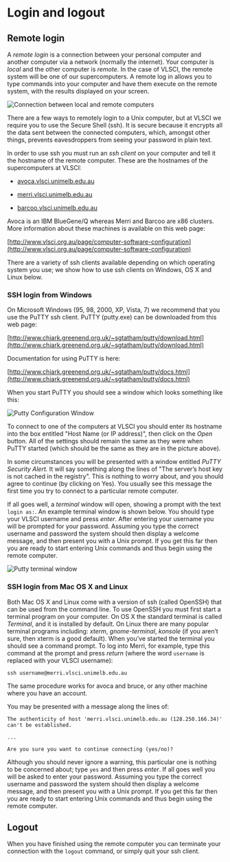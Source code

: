 # Login and logout

## Remote login

A *remote login* is a connection between your personal computer and another computer via a network (normally the internet). Your computer is *local* and the other computer is *remote*. In the case of VLSCI, the remote system will be one of our supercomputers. A remote log in allows you to type commands into your computer and have them execute on the remote system, with the results displayed on your screen.

![Connection between local and remote computers](using_unix/img/remote_local.png)

There are a few ways to remotely login to a Unix computer, but at VLSCI we require you to use the Secure Shell (ssh). It is secure because it encrypts all the data sent between the connected computers, which, amongst other things, prevents eavesdroppers from seeing your password in plain text.

In order to use ssh you must run an *ssh client* on your computer and tell it the hostname of the remote computer. These are the hostnames of the supercomputers at VLSCI:

* [avoca](http://www.google.com/url?q=http%3A%2F%2Ftambo.vlsci.unimelb.edu.au&sa=D&sntz=1&usg=AFQjCNG6pz8mkHRAA5AkX0Hg3AKQQWilyg)[.vlsci.unimelb.edu.au](http://tambo.vlsci.unimelb.edu.au)

* [merri.vlsci.unimelb.edu.au](http://merri.vlsci.unimelb.edu.au)

* [barcoo.vlsci.unimelb.edu.au](http://barcoo.vlsci.unimelb.edu.au)

Avoca is an IBM BlueGene/Q whereas Merri and Barcoo are x86 clusters. More information about these machines is available on this web page:

[http://www.vlsci.org.au/page/computer-software-configuration](http://www.vlsci.org.au/page/computer-software-configuration)

There are a variety of ssh clients available depending on which operating system you use; we show how to use ssh clients on Windows, OS X and Linux below.

### SSH login from Windows

On Microsoft Windows (95, 98, 2000, XP, Vista, 7) we recommend that you use the PuTTY ssh client. PuTTY (putty.exe) can be downloaded from this web page:

[http://www.chiark.greenend.org.uk/~sgtatham/putty/download.html](http://www.chiark.greenend.org.uk/~sgtatham/putty/download.html)

Documentation for using PuTTY is here:

[http://www.chiark.greenend.org.uk/~sgtatham/putty/docs.html](http://www.chiark.greenend.org.uk/~sgtatham/putty/docs.html)

When you start PuTTY you should see a window which looks something like this:

![Putty Configuration Window](using_unix/img/putty_config.png)

To connect to one of the computers at VLSCI you should enter its hostname into the box entitled "Host Name (or IP address)", then click on the *Open* button. All of the settings should remain the same as they were when PuTTY started (which should be the same as they are in the picture above).

In some circumstances you will be presented with a window entitled *PuTTY Security Alert.* It will say something along the lines of "The server’s host key is not cached in the registry". This is nothing to worry about, and you should agree to continue (by clicking on Yes). You usually see this message the first time you try to connect to a particular remote computer.

If all goes well, a *terminal* window will open, showing a prompt with the text `login as:`. An example terminal window is shown below. You should type your VLSCI username and press *enter*. After entering your username you will be prompted for your password. Assuming you type the correct username and password the system should then display a welcome message, and then present you with a Unix prompt. If you get this far then you are ready to start entering Unix commands and thus begin using the remote computer.

![Putty terminal window](using_unix/img/putty_terminal.png)

### SSH login from Mac OS X and Linux

Both Mac OS X and Linux come with a version of ssh (called OpenSSH) that can be used from the command line. To use OpenSSH you must first start a terminal program on your computer. On OS X the standard terminal is called *Terminal*, and it is installed by default. On Linux there are many popular terminal programs including: *xterm*, *gnome-terminal*, *konsole* (if you aren’t sure, then xterm is a good default). When you’ve started the terminal you should see a command prompt. To log into Merri, for example, type this command at the prompt and press *return* (where the word `username` is replaced with your VLSCI username):

```
ssh username@merri.vlsci.unimelb.edu.au
```

The same procedure works for avoca and bruce, or any other machine where you have an account.

You may be presented with a message along the lines of:

```
The authenticity of host 'merri.vlsci.unimelb.edu.au (128.250.166.34)' can't be established.

...

Are you sure you want to continue connecting (yes/no)?
```

Although you should never ignore a warning, this particular one is nothing to be concerned about; type `yes` and then press *enter*. If all goes well you will be asked to enter your password. Assuming you type the correct username and password the system should then display a welcome message, and then present you with a Unix prompt. If you get this far then you are ready to start entering Unix commands and thus begin using the remote computer.

## Logout

When you have finished using the remote computer you can terminate your connection with the `logout` command, or simply quit your ssh client.

